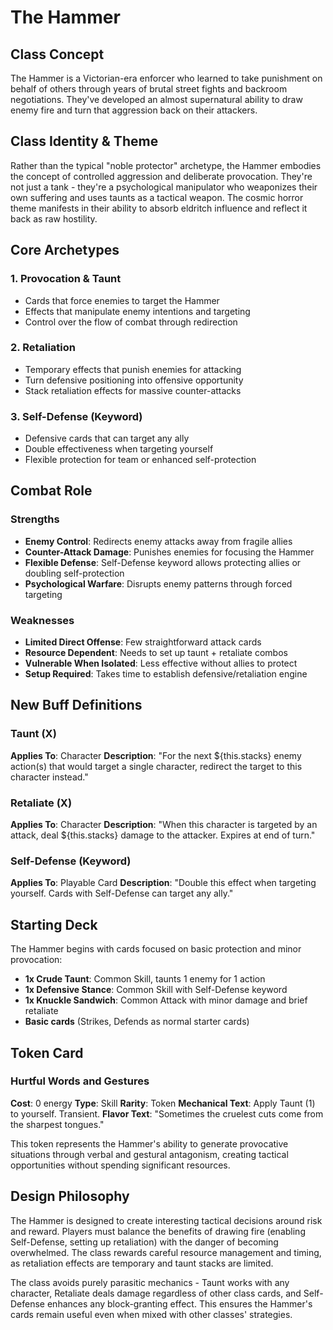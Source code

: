 # The Hammer

## Class Concept
The Hammer is a Victorian-era enforcer who learned to take punishment on behalf of others through years of brutal street fights and backroom negotiations. They've developed an almost supernatural ability to draw enemy fire and turn that aggression back on their attackers.

## Class Identity & Theme
Rather than the typical "noble protector" archetype, the Hammer embodies the concept of controlled aggression and deliberate provocation. They're not just a tank - they're a psychological manipulator who weaponizes their own suffering and uses taunts as a tactical weapon. The cosmic horror theme manifests in their ability to absorb eldritch influence and reflect it back as raw hostility.

## Core Archetypes

### 1. Provocation & Taunt
- Cards that force enemies to target the Hammer
- Effects that manipulate enemy intentions and targeting
- Control over the flow of combat through redirection

### 2. Retaliation
- Temporary effects that punish enemies for attacking
- Turn defensive positioning into offensive opportunity
- Stack retaliation effects for massive counter-attacks

### 3. Self-Defense (Keyword)
- Defensive cards that can target any ally
- Double effectiveness when targeting yourself
- Flexible protection for team or enhanced self-protection

## Combat Role

### Strengths
- **Enemy Control**: Redirects enemy attacks away from fragile allies
- **Counter-Attack Damage**: Punishes enemies for focusing the Hammer
- **Flexible Defense**: Self-Defense keyword allows protecting allies or doubling self-protection
- **Psychological Warfare**: Disrupts enemy patterns through forced targeting

### Weaknesses
- **Limited Direct Offense**: Few straightforward attack cards
- **Resource Dependent**: Needs to set up taunt + retaliate combos
- **Vulnerable When Isolated**: Less effective without allies to protect
- **Setup Required**: Takes time to establish defensive/retaliation engine

## New Buff Definitions

### Taunt (X)
**Applies To**: Character
**Description**: "For the next ${this.stacks} enemy action(s) that would target a single character, redirect the target to this character instead."

### Retaliate (X)
**Applies To**: Character
**Description**: "When this character is targeted by an attack, deal ${this.stacks} damage to the attacker. Expires at end of turn."

### Self-Defense (Keyword)
**Applies To**: Playable Card
**Description**: "Double this effect when targeting yourself. Cards with Self-Defense can target any ally."

## Starting Deck
The Hammer begins with cards focused on basic protection and minor provocation:

- **1x Crude Taunt**: Common Skill, taunts 1 enemy for 1 action
- **1x Defensive Stance**: Common Skill with Self-Defense keyword
- **1x Knuckle Sandwich**: Common Attack with minor damage and brief retaliate
- **Basic cards** (Strikes, Defends as normal starter cards)

## Token Card

### Hurtful Words and Gestures
**Cost**: 0 energy
**Type**: Skill
**Rarity**: Token
**Mechanical Text**: Apply Taunt (1) to yourself. Transient.
**Flavor Text**: "Sometimes the cruelest cuts come from the sharpest tongues."

This token represents the Hammer's ability to generate provocative situations through verbal and gestural antagonism, creating tactical opportunities without spending significant resources.

## Design Philosophy
The Hammer is designed to create interesting tactical decisions around risk and reward. Players must balance the benefits of drawing fire (enabling Self-Defense, setting up retaliation) with the danger of becoming overwhelmed. The class rewards careful resource management and timing, as retaliation effects are temporary and taunt stacks are limited.

The class avoids purely parasitic mechanics - Taunt works with any character, Retaliate deals damage regardless of other class cards, and Self-Defense enhances any block-granting effect. This ensures the Hammer's cards remain useful even when mixed with other classes' strategies.